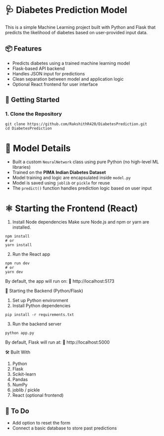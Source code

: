 # 🩺 Diabetes Prediction Model

This is a simple Machine Learning project built with Python and Flask that predicts the likelihood of diabetes based on user-provided input data.

## 📦 Features

- Predicts diabetes using a trained machine learning model
- Flask-based API backend
- Handles JSON input for predictions
- Clean separation between model and application logic
- Optional React frontend for user interface

## 🚀 Getting Started

### 1. Clone the Repository

```
git clone https://github.com/RakshithR420/DiabetesPrediction.git
cd DiabetesPrediction
```
# 🧠 Model Details
- Built a custom `NeuralNetwork` class using pure Python (no high-level ML libraries)
- Trained on the **PIMA Indian Diabetes Dataset**
- Model training and logic are encapsulated inside `model.py`
- Model is saved using `joblib` or `pickle` for reuse
- The `predict()` function handles prediction logic based on user input

# ⚛️ Starting the Frontend (React)
1. Install Node dependencies
Make sure Node.js and npm or yarn are installed.

```
npm install
# or
yarn install
```

2. Run the React app

```
npm run dev
# or
yarn dev
```

By default, the app will run on:
🔗 http://localhost:5173

🐍 Starting the Backend (Python/Flask)

1. Set up Python environment
2. Install Python dependencies

```
pip install -r requirements.txt

```
3. Run the backend server
```
python app.py

```
By default, Flask will run at:
🔗 http://localhost:5000

🛠️ Built With
1. Python
2. Flask
3. Scikit-learn
4. Pandas
5. NumPy
6. joblib / pickle
7. React (optional frontend)

## 📝 To Do
- Add option to reset the form
- Connect a basic database to store past predictions


